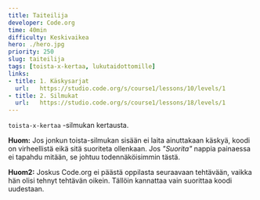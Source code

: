 ```yaml
---
title: Taiteilija
developer: Code.org
time: 40min
difficulty: Keskivaikea
hero: ./hero.jpg
priority: 250
slug: taiteilija
tags: [toista-x-kertaa, lukutaidottomille]
links:
- title: 1. Käskysarjat
  url:   https://studio.code.org/s/course1/lessons/10/levels/1
- title: 2. Silmukat
  url:   https://studio.code.org/s/course1/lessons/18/levels/1
---
```



`toista-x-kertaa` -silmukan kertausta.


**Huom:** Jos jonkun toista-silmukan sisään ei laita ainuttakaan käskyä, koodi on virheellistä eikä sitä suoriteta ollenkaan. Jos *"Suorita"* nappia painaessa ei tapahdu mitään, se johtuu todennäköisimmin tästä.

**Huom2:** Joskus Code.org ei päästä oppilasta seuraavaan tehtävään, vaikka hän olisi tehnyt tehtävän oikein. Tällöin kannattaa vain suorittaa koodi uudestaan.
